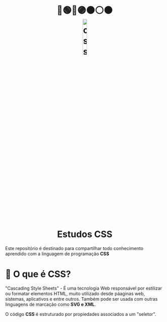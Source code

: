 <h1 align="center">
    🔴🟢🔵🟣⚫️⚪️🟠
    <br>
    <img alt="css" title="#estudosJs" src="https://eduardorojas.com.br/img/css.9690cd06.png" width='17%' align="center"/>    
    <br>
    Estudos CSS
</h1>

Este repositório é destinado para compartilhar todo conhecimento aprendido com a linguagem de programação <b>CSS</b>

# 🎨 O que é CSS?
<p>
    "Cascading Style Sheets" - É uma tecnologia Web responsável por estilizar ou formatar elementos HTML, muito utilizado desde páaginas web, sistemas, aplicativos e entre outros. Também pode ser usada com outras linguagens de marcação como <b>SVG e XML</b>.
</p>
<p>
   O código <b>CSS</b> é estruturado por propiedades associados a um "seletor".
</p>
